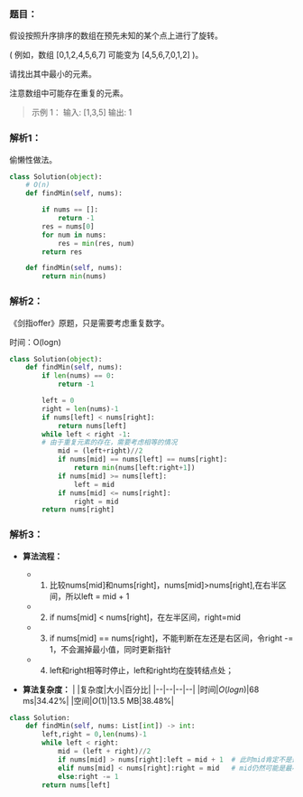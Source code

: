 ### 题目：
假设按照升序排序的数组在预先未知的某个点上进行了旋转。

( 例如，数组 [0,1,2,4,5,6,7] 可能变为 [4,5,6,7,0,1,2] )。

请找出其中最小的元素。

注意数组中可能存在重复的元素。

>示例 1：
输入: [1,3,5]
输出: 1

### 解析1：
偷懒性做法。
```python
class Solution(object):
    # O(n)
    def findMin(self, nums):

        if nums == []:
            return -1
        res = nums[0]
        for num in nums:
            res = min(res, num)
        return res

    def findMin(self, nums):
        return min(nums)
```

### 解析2：
《剑指offer》原题，只是需要考虑重复数字。

时间：O(logn)

```python
class Solution(object):
    def findMin(self, nums):
        if len(nums) == 0:
            return -1

        left = 0
        right = len(nums)-1
        if nums[left] < nums[right]:
            return nums[left]
        while left < right -1:
        # 由于重复元素的存在，需要考虑相等的情况
            mid = (left+right)//2
            if nums[mid] == nums[left] == nums[right]:
                return min(nums[left:right+1])
            if nums[mid] >= nums[left]:
                left = mid
            if nums[mid] <= nums[right]:
                right = mid
        return nums[right]
```

### 解析3：

* **算法流程：**
  * 1. 比较nums[mid]和nums[right]，nums[mid]>nums[right],在右半区间，所以left = mid + 1
  * 2. if nums[mid] < nums[right]，在左半区间，right=mid
  * 3. if nums[mid] == nums[right]，不能判断在左还是右区间，令right -= 1，不会漏掉最小值，同时更新指针
  * 4. left和right相等时停止，left和right均在旋转结点处；

* **算法复杂度：**
|  |复杂度|大小|百分比|
|--|--|--|--|
|时间|$O(logn)$|68 ms|34.42%|
|空间|$O(1)$|13.5 MB|38.48%|

```python
class Solution:
    def findMin(self, nums: List[int]) -> int:
        left,right = 0,len(nums)-1
        while left < right:
            mid = (left + right)//2
            if nums[mid] > nums[right]:left = mid + 1  # 此时mid肯定不是最小值
            elif nums[mid] < nums[right]:right = mid   # mid仍然可能是最小值
            else:right -= 1
        return nums[left]
```
